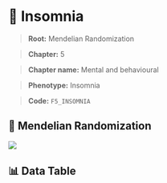 # 🧪 Insomnia

> **Root:** Mendelian Randomization

> **Chapter:** 5  

> **Chapter name:** Mental and behavioural

> **Phenotype:** Insomnia  

> **Code:** `F5_INSOMNIA`

## 🧬 Mendelian Randomization  

<img src="/MR/Figures/Forward/F5_INSOMNIA.png"/>

## 📊 Data Table

<CsvTableMRF src="/public/MR/Data/Forward/F5_INSOMNIA.csv"/>
